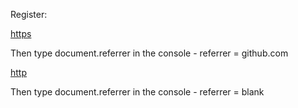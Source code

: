 Register:

[https](https://astra.datastax.com/register)

Then type document.referrer in the console - referrer = github.com

[http](http://astra.datastax.com/register)

Then type document.referrer in the console - referrer = blank
